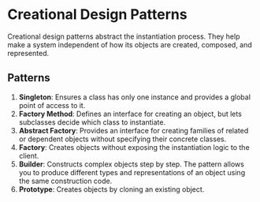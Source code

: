 # Creational Design Patterns

Creational design patterns abstract the instantiation process. They help make a system independent of how its objects are created, composed, and represented.

## Patterns

1. **Singleton**: Ensures a class has only one instance and provides a global point of access to it.
2. **Factory Method**: Defines an interface for creating an object, but lets subclasses decide which class to instantiate.
3. **Abstract Factory**: Provides an interface for creating families of related or dependent objects without specifying their concrete classes.
4. **Factory**: Creates objects without exposing the instantiation logic to the client.
5. **Builder**: Constructs complex objects step by step. The pattern allows you to produce different types and representations of an object using the same construction code.
6. **Prototype**: Creates objects by cloning an existing object.

